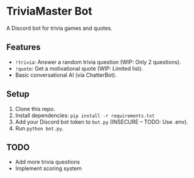 # TriviaMaster Bot  
A Discord bot for trivia games and quotes.  

## Features  
- `!trivia`: Answer a random trivia question (WIP: Only 2 questions).  
- `!quote`: Get a motivational quote (WIP: Limited list).  
- Basic conversational AI (via ChatterBot).  

## Setup  
1. Clone this repo.  
2. Install dependencies: `pip install -r requirements.txt`  
3. Add your Discord bot token to `bot.py` (INSECURE – TODO: Use .env).  
4. Run `python bot.py`.  

## TODO  
- Add more trivia questions  
- Implement scoring system  